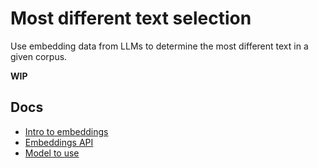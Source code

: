 # Most different text selection
Use embedding data from LLMs to determine the most different text in a given corpus.

**WIP**

## Docs
- [Intro to embeddings](https://openai.com/index/introducing-text-and-code-embeddings/)
- [Embeddings API](https://platform.openai.com/docs/guides/embeddings)
- [Model to use](https://platform.openai.com/docs/models/text-embedding-3-small)
